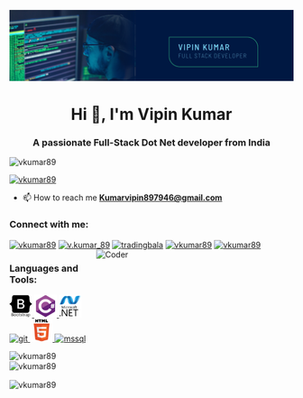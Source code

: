 ![logo](https://github.com/vkumar89/vkumar89/blob/main/Blue%20And%20Green%20Professional%20Technology%20LinkedIn%20Banner.png)
<h1 align="center">Hi 👋, I'm Vipin Kumar</h1>
<h3 align="center">A passionate Full-Stack Dot Net developer from India</h3>

<p align="left"> <img src="https://komarev.com/ghpvc/?username=vkumar89&label=Profile%20views&color=0e75b6&style=flat" alt="vkumar89" /> </p>

<p align="left"> <a href="https://github.com/ryo-ma/github-profile-trophy"><img src="https://github-profile-trophy.vercel.app/?username=vkumar89" alt="vkumar89" /></a> </p>

- 📫 How to reach me **Kumarvipin897946@gmail.com**
  
<h3 align="left">Connect with me:</h3>
<p align="left">
<a href="https://linkedin.com/in/vkumar89" target="blank"><img align="center" src="https://raw.githubusercontent.com/rahuldkjain/github-profile-readme-generator/master/src/images/icons/Social/linked-in-alt.svg" alt="vkumar89" height="30" width="40" /></a>
<a href="https://instagram.com/v.kumar_89" target="blank"><img align="center" src="https://raw.githubusercontent.com/rahuldkjain/github-profile-readme-generator/master/src/images/icons/Social/instagram.svg" alt="v.kumar_89" height="30" width="40" /></a>
<a href="https://www.youtube.com/c/tradingbala" target="blank"><img align="center" src="https://raw.githubusercontent.com/rahuldkjain/github-profile-readme-generator/master/src/images/icons/Social/youtube.svg" alt="tradingbala" height="30" width="40" /></a>
<a href="https://www.leetcode.com/vkumar89" target="blank"><img align="center" src="https://raw.githubusercontent.com/rahuldkjain/github-profile-readme-generator/master/src/images/icons/Social/leet-code.svg" alt="vkumar89" height="30" width="40" /></a>
<a href="https://auth.geeksforgeeks.org/user/vkumar89" target="blank"><img align="center" src="https://raw.githubusercontent.com/rahuldkjain/github-profile-readme-generator/master/src/images/icons/Social/geeks-for-geeks.svg" alt="vkumar89" height="30" width="40" /></a>

<img src="https://i.pinimg.com/originals/81/17/8b/81178b47a8598f0c81c4799f2cdd4057.gif" alt="Coder" width="350" height="350" align="right" radious="20px">

</p>
<h3 align="left">Languages and Tools:</h3>
<p align="left"> <a href="https://getbootstrap.com" target="_blank" rel="noreferrer"> <img src="https://raw.githubusercontent.com/devicons/devicon/master/icons/bootstrap/bootstrap-plain-wordmark.svg" alt="bootstrap" width="40" height="40"/> </a> <a href="https://www.w3schools.com/cs/" target="_blank" rel="noreferrer"> <img src="https://raw.githubusercontent.com/devicons/devicon/master/icons/csharp/csharp-original.svg" alt="csharp" width="40" height="40"/> </a> <a href="https://dotnet.microsoft.com/" target="_blank" rel="noreferrer"> <img src="https://raw.githubusercontent.com/devicons/devicon/master/icons/dot-net/dot-net-original-wordmark.svg" alt="dotnet" width="40" height="40"/> </a> <a href="https://git-scm.com/" target="_blank" rel="noreferrer"> <img src="https://www.vectorlogo.zone/logos/git-scm/git-scm-icon.svg" alt="git" width="40" height="40"/> </a> <a href="https://www.w3.org/html/" target="_blank" rel="noreferrer"> <img src="https://raw.githubusercontent.com/devicons/devicon/master/icons/html5/html5-original-wordmark.svg" alt="html5" width="40" height="40"/> </a> <a href="https://www.microsoft.com/en-us/sql-server" target="_blank" rel="noreferrer"> <img src="https://www.svgrepo.com/show/303229/microsoft-sql-server-logo.svg" alt="mssql" width="40" height="40"/> </a> </p>

<p><img align="left" src="https://github-readme-stats.vercel.app/api/top-langs?username=vkumar89&show_icons=true&locale=en&layout=compact" alt="vkumar89" /></p>

<p>&nbsp;<img align="center" src="https://github-readme-stats.vercel.app/api?username=vkumar89&show_icons=true&locale=en" alt="vkumar89" /></p>

<p><img align="center" src="https://github-readme-streak-stats.herokuapp.com/?user=vkumar89&" alt="vkumar89" /></p>
